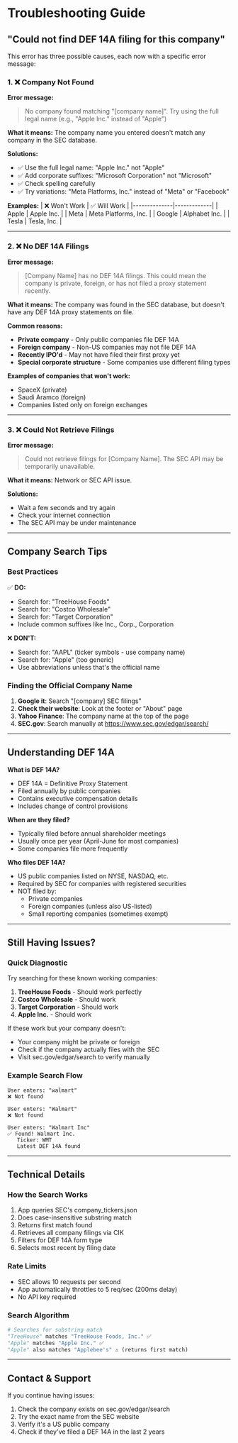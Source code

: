 # Troubleshooting Guide

## "Could not find DEF 14A filing for this company"

This error has three possible causes, each now with a specific error message:

### 1. ❌ Company Not Found

**Error message:**

> No company found matching "[company name]". Try using the full legal name (e.g., "Apple Inc." instead of "Apple")

**What it means:**
The company name you entered doesn't match any company in the SEC database.

**Solutions:**

- ✅ Use the full legal name: "Apple Inc." not "Apple"
- ✅ Add corporate suffixes: "Microsoft Corporation" not "Microsoft"
- ✅ Check spelling carefully
- ✅ Try variations: "Meta Platforms, Inc." instead of "Meta" or "Facebook"

**Examples:**
| ❌ Won't Work | ✅ Will Work |
|--------------|-------------|
| Apple | Apple Inc. |
| Meta | Meta Platforms, Inc. |
| Google | Alphabet Inc. |
| Tesla | Tesla, Inc. |

---

### 2. ❌ No DEF 14A Filings

**Error message:**

> [Company Name] has no DEF 14A filings. This could mean the company is private, foreign, or has not filed a proxy statement recently.

**What it means:**
The company was found in the SEC database, but doesn't have any DEF 14A proxy statements on file.

**Common reasons:**

- **Private company** - Only public companies file DEF 14A
- **Foreign company** - Non-US companies may not file DEF 14A
- **Recently IPO'd** - May not have filed their first proxy yet
- **Special corporate structure** - Some companies use different filing types

**Examples of companies that won't work:**

- SpaceX (private)
- Saudi Aramco (foreign)
- Companies listed only on foreign exchanges

---

### 3. ❌ Could Not Retrieve Filings

**Error message:**

> Could not retrieve filings for [Company Name]. The SEC API may be temporarily unavailable.

**What it means:**
Network or SEC API issue.

**Solutions:**

- Wait a few seconds and try again
- Check your internet connection
- The SEC API may be under maintenance

---

## Company Search Tips

### Best Practices

✅ **DO:**

- Search for: "TreeHouse Foods"
- Search for: "Costco Wholesale"
- Search for: "Target Corporation"
- Include common suffixes like Inc., Corp., Corporation

❌ **DON'T:**

- Search for: "AAPL" (ticker symbols - use company name)
- Search for: "Apple" (too generic)
- Use abbreviations unless that's the official name

### Finding the Official Company Name

1. **Google it**: Search "[company] SEC filings"
2. **Check their website**: Look at the footer or "About" page
3. **Yahoo Finance**: The company name at the top of the page
4. **SEC.gov**: Search manually at https://www.sec.gov/edgar/search/

---

## Understanding DEF 14A

**What is DEF 14A?**

- DEF 14A = Definitive Proxy Statement
- Filed annually by public companies
- Contains executive compensation details
- Includes change of control provisions

**When are they filed?**

- Typically filed before annual shareholder meetings
- Usually once per year (April-June for most companies)
- Some companies file more frequently

**Who files DEF 14A?**

- US public companies listed on NYSE, NASDAQ, etc.
- Required by SEC for companies with registered securities
- NOT filed by:
  - Private companies
  - Foreign companies (unless also US-listed)
  - Small reporting companies (sometimes exempt)

---

## Still Having Issues?

### Quick Diagnostic

Try searching for these known working companies:

1. **TreeHouse Foods** - Should work perfectly
2. **Costco Wholesale** - Should work
3. **Target Corporation** - Should work
4. **Apple Inc.** - Should work

If these work but your company doesn't:

- Your company might be private or foreign
- Check if the company actually files with the SEC
- Visit sec.gov/edgar/search to verify manually

### Example Search Flow

```
User enters: "walmart"
❌ Not found

User enters: "Walmart"
❌ Not found

User enters: "Walmart Inc"
✅ Found! Walmart Inc.
   Ticker: WMT
   Latest DEF 14A found
```

---

## Technical Details

### How the Search Works

1. App queries SEC's company_tickers.json
2. Does case-insensitive substring match
3. Returns first match found
4. Retrieves all company filings via CIK
5. Filters for DEF 14A form type
6. Selects most recent by filing date

### Rate Limits

- SEC allows 10 requests per second
- App automatically throttles to 5 req/sec (200ms delay)
- No API key required

### Search Algorithm

```python
# Searches for substring match
"TreeHouse" matches "TreeHouse Foods, Inc." ✅
"Apple" matches "Apple Inc." ✅
"Apple" also matches "Applebee's" ⚠️ (returns first match)
```

---

## Contact & Support

If you continue having issues:

1. Check the company exists on sec.gov/edgar/search
2. Try the exact name from the SEC website
3. Verify it's a US public company
4. Check if they've filed a DEF 14A in the last 2 years
